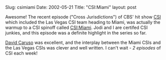 Slug: csimiami
Date: 2002-05-21
Title: "CSI:Miami"
layout: post

Awesome! The recent episode (&quot;Cross Jurisdictions&quot;) of CBS&#39; hit show <a href="http://cbs.com/primetime/csi/main.shtml">CSI</a> which included the Las Vegas CSI team heading to Miami, was actually the warmup to a CSI spinoff called <a href="http://cbs.com/primetime/fall_preview_2002/shows/csi_miami/index.shtml">CSI:Miami</a>. Jodi and I are certifed CSI junkies, and this episode was a definite highlight in the series so far.

<a href="http://us.imdb.com/Name?Caruso,+David">David Caruso</a> was excellent, and the interplay between the Miami CSIs and the Las Vegas CSIs was clever and well written. I can&#39;t wait - <i>2 episodes</i> of CSI each week!
